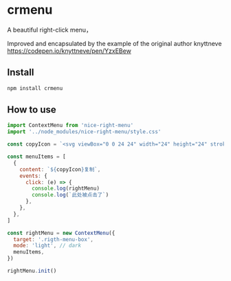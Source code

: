 # crmenu
A beautiful right-click menu，

Improved and encapsulated by the example of the original author knyttneve
https://codepen.io/knyttneve/pen/YzxEBew

## Install

```bash
npm install crmenu
```

## How to use

```js
import ContextMenu from 'nice-right-menu'
import '../node_modules/nice-right-menu/style.css'

const copyIcon = `<svg viewBox="0 0 24 24" width="24" height="24" stroke="currentColor" stroke-width="2" fill="none" stroke-linecap="round" stroke-linejoin="round" class="css-i6dzq1"><rect x="9" y="9" width="13" height="13" rx="2" ry="2"></rect><path d="M5 15H4a2 2 0 0 1-2-2V4a2 2 0 0 1 2-2h9a2 2 0 0 1 2 2v1"></path></svg>`

const menuItems = [
  {
    content: `${copyIcon}复制`,
    events: {
      click: (e) => {
        console.log(rightMenu)
        console.log(`此处被点击了`)
      },
    },
  },
]

const rightMenu = new ContextMenu({
  target: '.rigth-menu-box',
  mode: 'light', // dark
  menuItems,
})

rightMenu.init()

```
